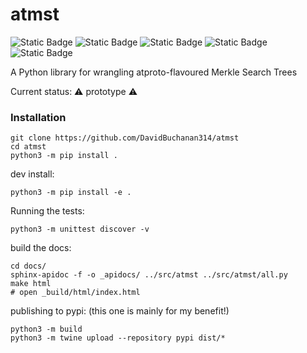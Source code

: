 # atmst

![Static Badge](https://img.shields.io/badge/license-MIT-blue) ![Static Badge](https://img.shields.io/badge/works%20on%20my%20machine-forestgreen) ![Static Badge](https://img.shields.io/badge/test%20coverage-0%25-red) ![Static Badge](https://img.shields.io/badge/docs-maybe%20one%20day-red) ![Static Badge](https://img.shields.io/badge/cryptography-certified%20hand--rolled-yellow) 

A Python library for wrangling atproto-flavoured Merkle Search Trees

Current status: ⚠️ prototype ⚠️

### Installation

```
git clone https://github.com/DavidBuchanan314/atmst
cd atmst
python3 -m pip install .
```

dev install:

```
python3 -m pip install -e .
```

Running the tests:

```
python3 -m unittest discover -v
```

build the docs:

```
cd docs/
sphinx-apidoc -f -o _apidocs/ ../src/atmst ../src/atmst/all.py
make html
# open _build/html/index.html
```

publishing to pypi: (this one is mainly for my benefit!)

```
python3 -m build
python3 -m twine upload --repository pypi dist/*
```
